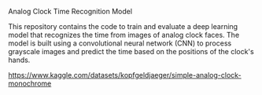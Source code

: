 Analog Clock Time Recognition Model

This repository contains the code to train and evaluate a deep learning model that recognizes the time from images of analog clock faces. The model is built using a convolutional neural network (CNN) to process grayscale images and predict the time based on the positions of the clock's hands.

https://www.kaggle.com/datasets/kopfgeldjaeger/simple-analog-clock-monochrome
